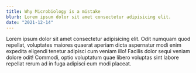 ```yaml
---
title: Why Microbiology is a mistake
blurb: Lorem ipsum dolor sit amet consectetur adipisicing elit.
date: "2021-12-14"
---
```


Lorem ipsum dolor sit amet consectetur adipisicing elit. Odit numquam quod repellat, voluptates maiores quaerat aperiam dicta aspernatur modi enim expedita eligendi tenetur adipisci cum veniam illo! Facilis dolor sequi veniam dolore odit! Commodi, optio voluptatum quae libero voluptas sint labore repellat rerum ad in fuga adipisci eum modi placeat.
